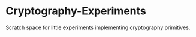 # Cryptography-Experiments

Scratch space for little experiments implementing cryptography primitives.
